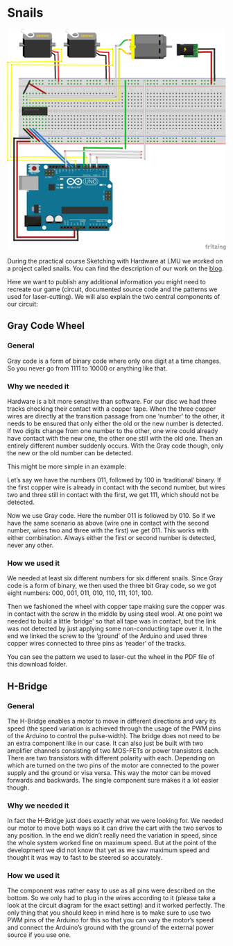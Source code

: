 # Snails

![Circuit](circuit.png)

During the practical course Sketching with Hardware at LMU we worked on a project called snails. You can find the description of our work on the [blog](http://blog.medien.ifi.lmu.de/swh/).

Here we want to publish any additional information you might need to recreate our game (circuit, documented source code and the patterns we used for laser-cutting). We will also explain the two central components of our circuit:

## Gray Code Wheel

### General

Gray code is a form of binary code where only one digit at a time changes. So you never go from 1111 to 10000 or anything like that.

### Why we needed it

Hardware is a bit more sensitive than software. For our disc we had three tracks checking their contact with a copper tape. When the three copper wires are directly at the transition passage from one ‘number’ to the other, it needs to be ensured that only either the old or the new number is detected. If two digits change from one number to the other, one wire could already have contact with the new one, the other one still with the old one. Then an entirely different number suddenly occurs. With the Gray code though, only the new or the old number can be detected.

This might be more simple in an example:

Let’s say we have the numbers 011, followed by 100 in ‘traditional’ binary. If the first copper wire is already in contact with the second number, but wires two and three still in contact with the first, we get 111, which should not be detected.

Now we use Gray code. Here the number 011 is followed by 010. So if we have the same scenario as above (wire one in contact with the second number, wires two and three with the first) we get 011. This works with either combination. Always either the first or second number is detected, never any other.

### How we used it

We needed at least six different numbers for six different snails. Since Gray code is a form of binary, we then used the three bit Gray code, so we got eight numbers: 000, 001, 011, 010, 110, 111, 101, 100.

Then we fashioned the wheel with copper tape making sure the copper was in contact with the screw in the middle by using steel wool. At one point we needed to build a little ‘bridge’ so that all tape was in contact, but the link was not detected by just applying some non-conducting tape over it. In the end we linked the screw to the ‘ground’ of the Arduino and used three copper wires connected to three pins as ‘reader’ of the tracks.

You can see the pattern we used to laser-cut the wheel in the PDF file of this download folder.

## H-Bridge

### General

The H-Bridge enables a motor to move in different directions and vary its speed (the speed variation is achieved through the usage of the PWM pins of the Arduino to control the pulse-width). The bridge does not need to be an extra component like in our case. It can also just be built with two amplifier channels consisting of two MOS-FETs or power transistors each. There are two transistors with different polarity with each. Depending on which are turned on the two pins of the motor are connected to the power supply and the ground or visa versa. This way the motor can be moved forwards and backwards. The single component sure makes it a lot easier though.

### Why we needed it

In fact the H-Bridge just does exactly what we were looking for. We needed our motor to move both ways so it can drive the cart with the two servos to any position. In the end we didn’t really need the variation in speed, since the whole system worked fine on maximum speed. But at the point of the development we did not know that yet as we saw maximum speed and thought it was way to fast to be steered so accurately.

### How we used it

The component was rather easy to use as all pins were described on the bottom. So we only had to plug in the wires according to it (please take a look at the circuit diagram for the exact setting) and it worked perfectly. The only thing that you should keep in mind here is to make sure to use two PWM pins of the Arduino for this so that you can vary the motor’s speed and connect the Arduino’s ground with the ground of the external power source if you use one.